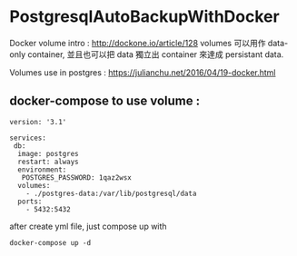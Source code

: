 # PostgresqlAutoBackupWithDocker

Docker volume intro :
http://dockone.io/article/128
volumes 可以用作 data-only container, 並且也可以把 data 獨立出 container 來達成 persistant data.

Volumes use in postgres :
https://julianchu.net/2016/04/19-docker.html


## docker-compose to use volume : 
```
version: '3.1'

services:
 db:
  image: postgres
  restart: always
  environment:
   POSTGRES_PASSWORD: 1qaz2wsx
  volumes:
    - ./postgres-data:/var/lib/postgresql/data
  ports:
    - 5432:5432
```
after create yml file, just compose up with
```
docker-compose up -d
```

